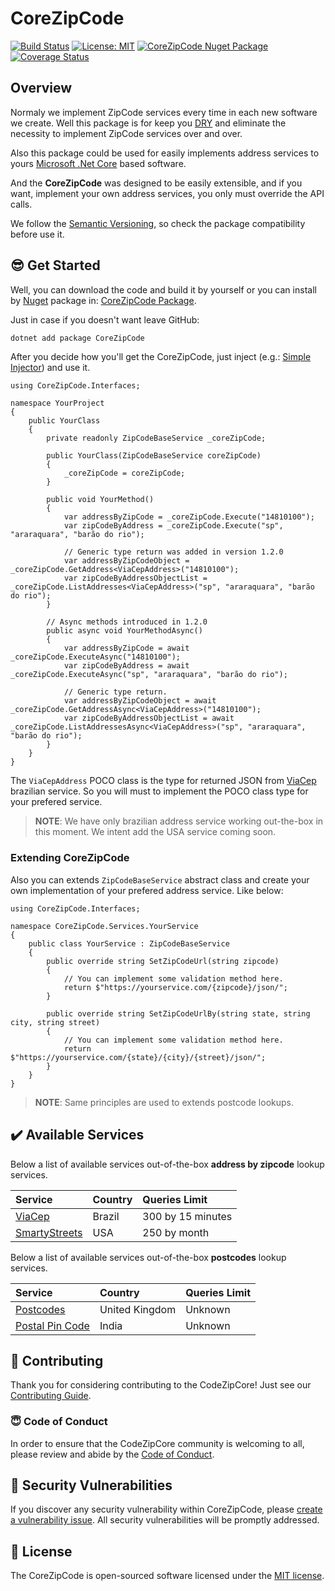 # CoreZipCode

[![Build Status](https://travis-ci.com/danilolutz/CoreZipCode.svg?branch=master)](https://travis-ci.com/danilolutz/CoreZipCode)
[![License: MIT](https://img.shields.io/badge/License-MIT-428f7e.svg)](https://opensource.org/licenses/MIT)
[![CoreZipCode Nuget Package](https://img.shields.io/nuget/v/CoreZipCode.svg)](https://www.nuget.org/packages/CoreZipCode/)
[![Coverage Status](https://coveralls.io/repos/github/danilolutz/CoreZipCode/badge.svg?branch=master)](https://coveralls.io/github/danilolutz/CoreZipCode?branch=master)

## Overview

Normaly we implement ZipCode services every time in each new software we create. Well this package is for keep you [DRY](https://en.wikipedia.org/wiki/Don%27t_repeat_yourself) and eliminate the necessity to implement ZipCode services over and over.

Also this package could be used for easily implements address services to yours [Microsoft .Net Core](https://dotnet.github.io/) based software.

And the **CoreZipCode** was designed to be easily extensible, and if you want, implement your own address services, you only must override the API calls.

We follow the [Semantic Versioning](https://semver.org), so check the package compatibility before use it.

## :sunglasses: Get Started

Well, you can download the code and build it by yourself or you can install by [Nuget](https://www.nuget.org) package in: [CoreZipCode Package](https://www.nuget.org/packages/CoreZipCode/).

Just in case if you doesn't want leave GitHub:

```bash
dotnet add package CoreZipCode
```

After you decide how you'll get the CoreZipCode, just inject (e.g.: [Simple Injector](https://simpleinjector.org/)) and use it.

```CSharp
using CoreZipCode.Interfaces;

namespace YourProject
{
    public YourClass
    {
        private readonly ZipCodeBaseService _coreZipCode;

        public YourClass(ZipCodeBaseService coreZipCode)
        {
            _coreZipCode = coreZipCode;
        }

        public void YourMethod()
        {
            var addressByZipCode = _coreZipCode.Execute("14810100");
            var zipCodeByAddress = _coreZipCode.Execute("sp", "araraquara", "barão do rio");

            // Generic type return was added in version 1.2.0
            var addressByZipCodeObject = _coreZipCode.GetAddress<ViaCepAddress>("14810100");
            var zipCodeByAddressObjectList = _coreZipCode.ListAddresses<ViaCepAddress>("sp", "araraquara", "barão do rio");
        }

        // Async methods introduced in 1.2.0
        public async void YourMethodAsync()
        {
            var addressByZipCode = await _coreZipCode.ExecuteAsync("14810100");
            var zipCodeByAddress = await _coreZipCode.ExecuteAsync("sp", "araraquara", "barão do rio");

            // Generic type return.
            var addressByZipCodeObject = await _coreZipCode.GetAddressAsync<ViaCepAddress>("14810100");
            var zipCodeByAddressObjectList = await _coreZipCode.ListAddressesAsync<ViaCepAddress>("sp", "araraquara", "barão do rio");
        }
    }
}
```

The `ViaCepAddress` POCO class is the type for returned JSON from [ViaCep](https://viacep.com.br) brazilian service. So you will must to implement the POCO class type for your prefered service.

> **NOTE**: We have only brazilian address service working out-the-box in this moment. We intent add the USA service coming soon.

### Extending CoreZipCode

Also you can extends ```ZipCodeBaseService``` abstract class and create your own implementation of your prefered address service. Like below:

```CSharp
using CoreZipCode.Interfaces;

namespace CoreZipCode.Services.YourService
{
    public class YourService : ZipCodeBaseService
    {
        public override string SetZipCodeUrl(string zipcode)
        {
            // You can implement some validation method here.
            return $"https://yourservice.com/{zipcode}/json/";
        }

        public override string SetZipCodeUrlBy(string state, string city, string street)
        {
            // You can implement some validation method here.
            return $"https://yourservice.com/{state}/{city}/{street}/json/";
        }
    }
}
```

> **NOTE**: Same principles are used to extends postcode lookups.

## :heavy_check_mark: Available Services

Below a list of available services out-of-the-box **address by zipcode** lookup services.

| Service | Country | Queries Limit |
| :------ | :------ | :------------ |
| [ViaCep](https://viacep.com.br) | Brazil | 300 by 15 minutes |
| [SmartyStreets](https://smartystreets.com/) | USA | 250 by month |

Below a list of available services out-of-the-box **postcodes** lookup services.

| Service | Country | Queries Limit |
| :------ | :------ | :------------ |
| [Postcodes](https://postcodes.io) | United Kingdom | Unknown |
| [Postal Pin Code](http://postalpincode.in) | India | Unknown |

## :construction_worker: Contributing

Thank you for considering contributing to the CodeZipCore! Just see our [Contributing Guide](CONTRIBUTING.md).

### :innocent: Code of Conduct

In order to ensure that the CodeZipCore community is welcoming to all, please review and abide by the [Code of Conduct](CODE_OF_CONDUCT.md).

## :rotating_light: Security Vulnerabilities

If you discover any security vulnerability within CoreZipCode, please [create a vulnerability issue](https://github.com/danilolutz/CoreZipCode/issues/new?labels=security%20vulnerabilities). All security vulnerabilities will be promptly addressed.

## :scroll: License

The CoreZipCode is open-sourced software licensed under the [MIT license](https://opensource.org/licenses/MIT).
